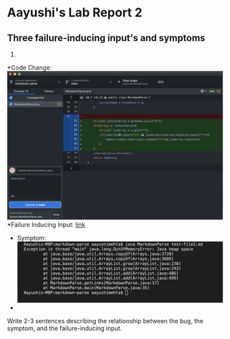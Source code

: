 # Aayushi's Lab Report 2
## Three failure-inducing input's and symptoms
1. 
*Code Change: ![Image](First_error_Change.png)
*Failure Inducing Input: [link](test-file2.mdg)
* Symptom: ![Image](First_Error_Message.png)
*
Write 2-3 sentences describing the relationship between the bug, the symptom, and the failure-inducing input.

